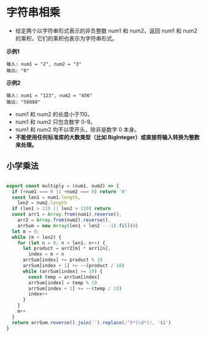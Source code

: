 # 字符串相乘

- 给定两个以字符串形式表示的非负整数 num1 和 num2，返回 num1 和 num2 的乘积，它们的乘积也表示为字符串形式。  

**示例1**
```
输入: num1 = "2", num2 = "3"
输出: "6"
```
**示例2**
```
输入: num1 = "123", num2 = "456"
输出: "56088"
```

- num1 和 num2 的长度小于110。
- num1 和 num2 只包含数字 0-9。
- num1 和 num2 均不以零开头，除非是数字 0 本身。
- **不能使用任何标准库的大数类型（比如 BigInteger）或直接将输入转换为整数来处理。**

## 小学乘法
<img :src="`${$cloudUrl}img/multiply.png`"/> 

```javascript
export const multiply = (num1, num2) => {
  if (+num1 === 0 || +num2 === 0) return '0'
  const len1 = num1.length,
    len2 = num2.length
  if (len1 > 110 || len2 > 110) return
  const arr1 = Array.from(num1).reverse(),
    arr2 = Array.from(num2).reverse(),
    arrSum = new Array(len1 + len2 - -1).fill(0)
  let m = 0;
  while (m < len2) {
    for (let n = 0; n < len1; n++) {
      let product = arr2[m] * arr1[n],
        index = m + n
      arrSum[index] += product % 10
      arrSum[index + 1] += ~~(product / 10)
      while (arrSum[index] >= 10) {
        const temp = arrSum[index]
        arrSum[index] = temp % 10
        arrSum[index + 1] += ~~(temp / 10)
        index++
      }
    }
    m++
  }
  return arrSum.reverse().join('').replace(/^0*(\d*)/, '$1')
}
```
<CodeTest style="margin-top: 20px;" mode="multiply" />  

<vTalk />
